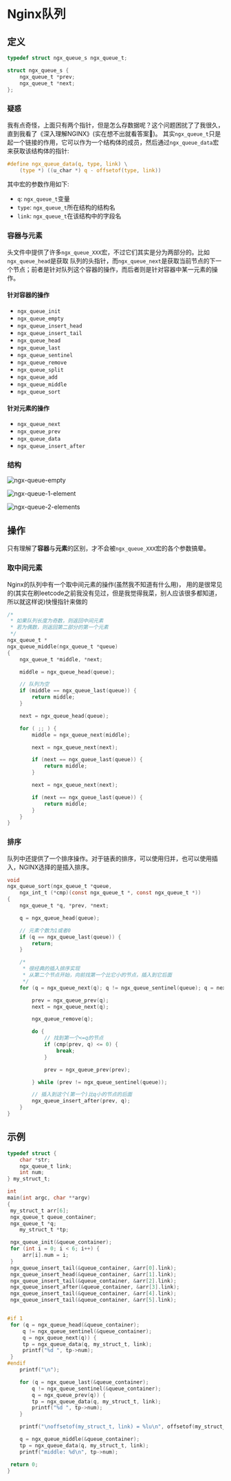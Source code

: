 # Nginx队列

## 定义

```c
typedef struct ngx_queue_s ngx_queue_t;

struct ngx_queue_s {
    ngx_queue_t *prev;
    ngx_queue_t *next;
};
```

### 疑惑

我有点奇怪，上面只有两个指针，但是怎么存数据呢？这个问题困扰了了我很久，直到我看了《深入理解NGINX》(实在想不出就看答案🤢)。
其实`ngx_queue_t`只是起一个链接的作用，它可以作为一个结构体的成员，然后通过`ngx_queue_data`宏来获取该结构体的指针:

```c
#define ngx_queue_data(q, type, link) \
    (type *) ((u_char *) q - offsetof(type, link))
```

其中宏的参数作用如下:

* `q`: `ngx_queue_t`变量
* `type`: `ngx_queue_t`所在结构的结构名
* `link`: `ngx_queue_t`在该结构中的字段名

### 容器与元素

头文件中提供了许多`ngx_queue_XXX`宏，不过它们其实是分为两部分的。比如`ngx_queue_head`是获取
队列的头指针，而`ngx_queue_next`是获取当前节点的下一个节点；前者是针对队列这个容器的操作，而后者则是针对容器中某一元素的操作。

#### 针对容器的操作

* `ngx_queue_init`
* `ngx_queue_empty`
* `ngx_queue_insert_head`
* `ngx_queue_insert_tail`
* `ngx_queue_head`
* `ngx_queue_last`
* `ngx_queue_sentinel`
* `ngx_queue_remove`
* `ngx_queue_split`
* `ngx_queue_add`
* `ngx_queue_middle`
* `ngx_queue_sort`

#### 针对元素的操作

* `ngx_queue_next`
* `ngx_queue_prev`
* `ngx_queue_data`
* `ngx_queue_insert_after`

### 结构

![ngx-queue-empty](https://raw.githubusercontent.com/JianYongChan/Markdown_Photos/master/Nginx/ngx-queue-1-empty-queue.png)

![ngx-queue-1-element](https://raw.githubusercontent.com/JianYongChan/Markdown_Photos/master/Nginx/ngx-queue-1-element.png)

![ngx-queue-2-elements](https://raw.githubusercontent.com/JianYongChan/Markdown_Photos/master/Nginx/ngx-queue-2-elements.png)

## 操作

只有理解了**容器**与**元素**的区别，才不会被`ngx_queue_XXX`宏的各个参数搞晕。

### 取中间元素

Nginx的队列中有一个取中间元素的操作(虽然我不知道有什么用)，
用的是很常见的(其实在刷leetcode之前我没有见过，但是我觉得我菜，别人应该很多都知道，所以就这样说)快慢指针来做的

```c
/*
 * 如果队列长度为奇数，则返回中间元素
 * 若为偶数，则返回第二部分的第一个元素
 */
ngx_queue_t *
ngx_queue_middle(ngx_queue_t *queue)
{
    ngx_queue_t *middle, *next;

    middle = ngx_queue_head(queue);

    // 队列为空
    if (middle == ngx_queue_last(queue)) {
        return middle;
    }

    next = ngx_queue_head(queue);

    for ( ;; ) {
        middle = ngx_queue_next(middle);

        next = ngx_queue_next(next);

        if (next == ngx_queue_last(queue)) {
            return middle;
        }

        next = ngx_queue_next(next);

        if (next == ngx_queue_last(queue)) {
            return middle;
        }
    }
}
```

### 排序

队列中还提供了一个排序操作。对于链表的排序，可以使用归并，也可以使用插入，NGINX选择的是插入排序。

```c
void
ngx_queue_sort(ngx_queue_t *queue,
    ngx_int_t (*cmp)(const ngx_queue_t *, const ngx_queue_t *))
{
    ngx_queue_t *q, *prev, *next;

    q = ngx_queue_head(queue);

    // 元素个数为1或者0
    if (q == ngx_queue_last(queue)) {
        return;
    }

    /*
     * 很经典的插入排序实现
     * 从第二个节点开始，向前找第一个比它小的节点，插入到它后面
     */
    for (q = ngx_queue_next(q); q != ngx_queue_sentinel(queue); q = next) {

        prev = ngx_queue_prev(q);
        next = ngx_queue_next(q);

        ngx_queue_remove(q);

        do {
            // 找到第一个<=q的节点
            if (cmp(prev, q) <= 0) {
                break;
            }

            prev = ngx_queue_prev(prev);

        } while (prev != ngx_queue_sentinel(queue));

        // 插入到这个(第一个)比q小的节点的后面
        ngx_queue_insert_after(prev, q);
    }
}
```

## 示例

```c
typedef struct {
    char *str;
    ngx_queue_t link;
    int num;
} my_struct_t;

int
main(int argc, char **argv)
{
 my_struct_t arr[6];
 ngx_queue_t queue_container;
 ngx_queue_t *q;
    my_struct_t *tp;

 ngx_queue_init(&queue_container);
 for (int i = 0; i < 6; i++) {
     arr[i].num = i;
 }
 ngx_queue_insert_tail(&queue_container, &arr[0].link);
 ngx_queue_insert_head(&queue_container, &arr[1].link);
 ngx_queue_insert_tail(&queue_container, &arr[2].link);
 ngx_queue_insert_after(&queue_container, &arr[3].link);
 ngx_queue_insert_tail(&queue_container, &arr[4].link);
 ngx_queue_insert_tail(&queue_container, &arr[5].link);


#if 1
 for (q = ngx_queue_head(&queue_container);
     q != ngx_queue_sentinel(&queue_container);
     q = ngx_queue_next(q)) {
     tp = ngx_queue_data(q, my_struct_t, link);
     printf("%d ", tp->num);
 }
#endif
    printf("\n");

    for (q = ngx_queue_last(&queue_container);
        q != ngx_queue_sentinel(&queue_container);
        q = ngx_queue_prev(q)) {
        tp = ngx_queue_data(q, my_struct_t, link);
        printf("%d ", tp->num);
    }

    printf("\noffsetof(my_struct_t, link) = %lu\n", offsetof(my_struct_t, link));

    q = ngx_queue_middle(&queue_container);
    tp = ngx_queue_data(q, my_struct_t, link);
    printf("middle: %d\n", tp->num);

 return 0;
}
```
